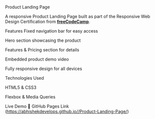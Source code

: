 Product Landing Page

A responsive Product Landing Page built as part of the Responsive Web Design Certification from **[freeCodeCamp](https://www.freecodecamp.org/)**.

Features
Fixed navigation bar for easy access

Hero section showcasing the product

Features & Pricing section for details

Embedded product demo video

Fully responsive design for all devices

Technologies Used

HTML5 & CSS3

Flexbox & Media Queries

Live Demo
🔗 GitHub Pages Link (https://abhishekdevelops.github.io//Product-Landing-Page/)
